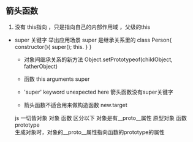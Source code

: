 ## 箭头函数
1. 没有 this指向  ，只是指向自己的内部作用域  ，父级的this


- super 关键字  举出应用场景
  super 是继承关系里的
  class Person{
    constructor(){
      super();
      this.
    } 
  }

  - 对象间继承关系的新方法 Object.setPrototypeof(childObject, fatherObject)
  - 函数 this arguments super

  - 'super' keyword unexpected here 箭头函数没有super关键字
  - 箭头函数不适合用来做构造函数 new.target

  js 一切皆对象 对象 函数 区分以下
  对象是有__proto__属性 原型对象
  函数 prototype  
  生成对象时，对象的__proto__属性指向函数的prototype的属性